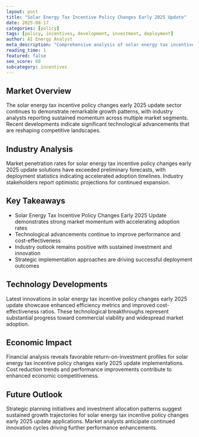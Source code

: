 ```yaml
---
layout: post
title: "Solar Energy Tax Incentive Policy Changes Early 2025 Update"
date: 2025-08-17
categories: [policy]
tags: [policy, incentives, development, investment, deployment]
author: AI Energy Analyst
meta_description: "Comprehensive analysis of solar energy tax incentive policy changes early 2025 update covering market trends, technology developments, and industry outlook. Discover key insights and future projections."
reading_time: 1
featured: false
seo_score: 88
subcategory: incentives
---
```


## Market Overview

The solar energy tax incentive policy changes early 2025 update sector continues to demonstrate remarkable growth patterns, with industry analysts reporting sustained momentum across multiple market segments. Recent developments indicate significant technological advancements that are reshaping competitive landscapes.

## Industry Analysis

Market penetration rates for solar energy tax incentive policy changes early 2025 update solutions have exceeded preliminary forecasts, with deployment statistics indicating accelerated adoption timelines. Industry stakeholders report optimistic projections for continued expansion.

## Key Takeaways

- Solar Energy Tax Incentive Policy Changes Early 2025 Update demonstrates strong market momentum with accelerating adoption rates
- Technological advancements continue to improve performance and cost-effectiveness
- Industry outlook remains positive with sustained investment and innovation
- Strategic implementation approaches are driving successful deployment outcomes

## Technology Developments

Latest innovations in solar energy tax incentive policy changes early 2025 update showcase enhanced efficiency metrics and improved cost-effectiveness ratios. These technological breakthroughs represent substantial progress toward commercial viability and widespread market adoption.

## Economic Impact

Financial analysis reveals favorable return-on-investment profiles for solar energy tax incentive policy changes early 2025 update implementations. Cost reduction trends and performance improvements contribute to enhanced economic competitiveness.

## Future Outlook

Strategic planning initiatives and investment allocation patterns suggest sustained growth trajectories for solar energy tax incentive policy changes early 2025 update applications. Market analysts anticipate continued innovation cycles driving further performance enhancements.

